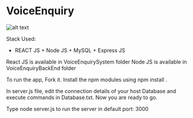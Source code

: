 # VoiceEnquiry
![alt text](https://robohash.org/1?200x200)

Stack Used:
* REACT JS + Node JS + MySQL + Express JS

React JS is available in VoiceEnquirySystem folder
Node JS is available in VoiceEnquiryBackEnd folder

To run the app,
 Fork it. Install the npm modules using npm install . 
 
 
In server.js file, edit the connection details of your host Database and execute commands in Database.txt. Now you are ready to go.

Type node server.js to run the server in default port: 3000



